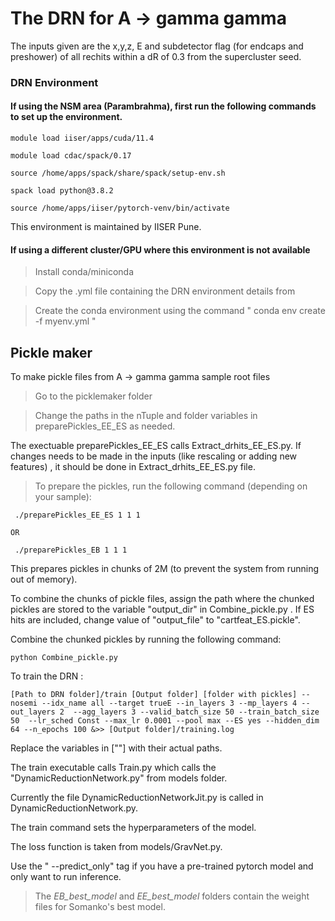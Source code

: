 # The DRN for A -> gamma gamma 


The inputs given are the x,y,z, E and subdetector flag (for endcaps and preshower) of all rechits within a dR of 0.3 from the supercluster seed.

### DRN Environment 

#### If using the NSM area (Parambrahma), first run the following commands to set up the environment.

```
module load iiser/apps/cuda/11.4 

module load cdac/spack/0.17

source /home/apps/spack/share/spack/setup-env.sh

spack load python@3.8.2

source /home/apps/iiser/pytorch-venv/bin/activate

```
This environment is maintained by IISER Pune.

#### If using a different cluster/GPU where this environment is not available

> Install conda/miniconda

> Copy the .yml file containing the DRN environment details from 

> Create the conda environment using the command  " conda env create -f myenv.yml "

## Pickle maker

To make pickle files from A -> gamma gamma sample root files 

> Go to the picklemaker folder

> Change the paths in the nTuple and folder variables in preparePickles_EE_ES as needed.

The exectuable preparePickles_EE_ES calls Extract_drhits_EE_ES.py. If changes needs to be made in the inputs (like rescaling or adding new features) , it should be done in Extract_drhits_EE_ES.py file.

> To prepare the pickles, run the following command (depending on your sample):

```
 ./preparePickles_EE_ES 1 1 1 
 
OR

 ./preparePickles_EB 1 1 1

```

This prepares pickles in chunks of 2M (to prevent the system from running out of memory).

To combine the chunks of pickle files, assign the path where the chunked pickles are stored to the variable "output_dir"  in Combine_pickle.py . If ES hits are included, change value of "output_file" to "cartfeat_ES.pickle".

Combine the chunked pickles by running the following command:

```
python Combine_pickle.py

```

To train the DRN :

```
[Path to DRN folder]/train [Output folder] [folder with pickles] --nosemi --idx_name all --target trueE --in_layers 3 --mp_layers 4 --out_layers 2  --agg_layers 3 --valid_batch_size 50 --train_batch_size 50  --lr_sched Const --max_lr 0.0001 --pool max --ES yes --hidden_dim 64 --n_epochs 100 &>> [Output folder]/training.log

```

Replace the variables in [""] with their actual paths.

The train executable calls Train.py which calls the "DynamicReductionNetwork.py" from models folder.

Currently the file  DynamicReductionNetworkJit.py is called in DynamicReductionNetwork.py.

The train command sets the hyperparameters of the model.

The loss function is taken from models/GravNet.py.

Use the " --predict_only" tag if you have a pre-trained pytorch model and only want to run inference.

> The *EB_best_model* and *EE_best_model* folders contain the weight files for Somanko's best model. 
